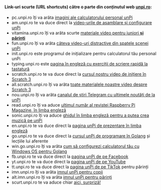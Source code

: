 #### Link-uri scurte (URL shortcuts) către o parte din conținutul web [unpi.ro](https://www.unpi.ro):

- pc.unpi.ro îți va arăta [imagini ale calculatorului personal unPi](https://start.unpi.ro/spec/pc/)
- am.unpi.ro te va duce direct la [video-urile de asamblare și configurare unPi](https://vimeo.com/showcase/5901082)
- vitamina.unpi.ro îți va arăta scurte [materiale video pentru juniori **și părinți**](https://vimeo.com/channels/1698977)
- fun.unpi.ro îți va arăta [câteva video-uri distractive din spatele scenei unPi](https://vimeo.com/channels/1536180)
- init.unpi.ro este programul de inițializare pentru calculatorul tău personal unPi
- typing.unpi.ro este [pagina în engleză cu exerciții de scriere rapidă la tastatură](https://www.typing.com/student/lessons)
- scratch.unpi.ro te va duce direct la [cursul nostru video de inițiere în Scratch 3](https://vimeo.com/showcase/6997928)
- all.scratch.unpi.ro îți va arăta [toate materialele noastre video despre Scratch 3](https://vimeo.com/showcase/6997928)
- nou.unpi.ro îți va arăta [canalul de știri Telegram cu ultimele noutăți de la unPi](https://t.me/s/unPi_ro)
- read.unpi.ro îți va aduce [ultimul număr al revistei Raspberry Pi Magazine, în limba engleză](https://magpi.raspberrypi.org/)
- sonic.unpi.ro îți va aduce [ghidul în limba engleză pentru a putea crea muzică pe unPi](http://sonic.unpi.ro)
- en.unpi.ro te va duce direct la [pagina unPi de prezentare în limba engleză](https://start.unpi.ro/english/)
- go.unpi.ro te va duce direct la [cursul unPi de programare în Golang](https://go.unpi.ro) și lecțiile lui aferente
- win.go.unpi.ro îți va arăta [cum să configurezi calculatorul tău cu Windows OS pentru Golang](https://go.unpi.ro/pregatire/windows/)
- fb.unpi.ro te va duce direct la [pagina unPi de pe Facebook](https://www.facebook.com/unpi.ro/)
- yt.unpi.ro te va duce direct la [pagina unPi de pe YouTube](https://www.youtube.com/channel/UCx8Wbav9IpSQk-vmaw55bOA/)
- tt.unpi.ro te va duce direct la [pagina unPi de pe TikTok](https://www.tiktok.com/@unpi.ro) pentru părinți
- imn.unpi.ro îți va arăta [imnul unPi pentru copii](https://www.youtube.com/embed/-9UtQwq6oEw?autoplay=1)
- alt.imn.unpi.ro îți va arăta [imnul unPi pentru părinți](https://www.youtube.com/embed/CDrsYEG7Tdk?autoplay=1)
- scurt.unpi.ro te va aduce chiar [aici, surpriză!](https://start.unpi.ro/status/scurt/)
